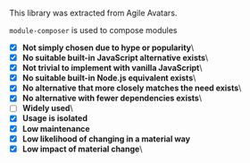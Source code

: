 This library was extracted from Agile Avatars.

`module-composer` is used to compose modules 

- [x] __Not simply chosen due to hype or popularity__\
- [x] __No suitable built-in JavaScript alternative exists__\
- [x] __Not trivial to implement with vanilla JavaScript__\
- [x] __No suitable built-in Node.js equivalent exists__\      
- [x] __No alternative that more closely matches the need exists__\
- [x] __No alternative with fewer dependencies exists__\
- [ ] __Widely used__\         
- [x] __Usage is isolated__
- [x] __Low maintenance__
- [x] __Low likelihood of changing in a material way__
- [x] __Low impact of material change__\
